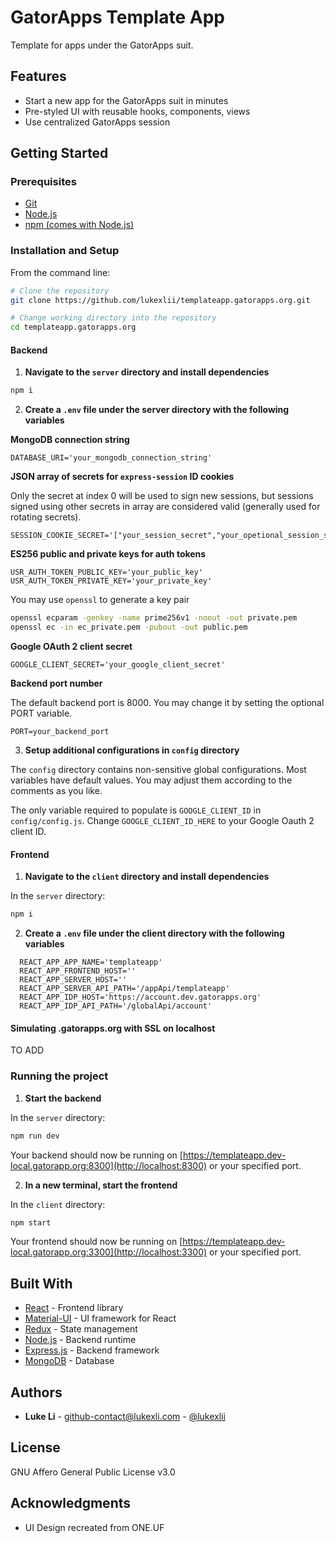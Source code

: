 # GatorApps Template App

Template for apps under the GatorApps suit.

## Features

- Start a new app for the GatorApps suit in minutes
- Pre-styled UI with reusable hooks, components, views
- Use centralized GatorApps session

## Getting Started

### Prerequisites
- [Git](https://git-scm.com/)
- [Node.js](https://nodejs.org/)
- [npm (comes with Node.js)](http://npmjs.com/)

### Installation and Setup
From the command line:
  ```bash
  # Clone the repository
  git clone https://github.com/lukexlii/templateapp.gatorapps.org.git

  # Change working directory into the repository
  cd templateapp.gatorapps.org
  ```

#### **Backend**
1. **Navigate to the `server` directory and install dependencies**

  ```bash
  npm i
  ```

2. **Create a `.env` file under the server directory with the following variables**

  **MongoDB connection string**

  ```
  DATABASE_URI='your_mongodb_connection_string'
  ```

  **JSON array of secrets for `express-session` ID cookies**

  Only the secret at index 0 will be used to sign new sessions, but sessions signed using other secrets in array are considered valid (generally used for rotating secrets).

  ```
  SESSION_COOKIE_SECRET='["your_session_secret","your_opetional_session_secret","your_opetional_session_secret"]'
  ```
  
  **ES256 public and private keys for auth tokens**

  ```
  USR_AUTH_TOKEN_PUBLIC_KEY='your_public_key'
  USR_AUTH_TOKEN_PRIVATE_KEY='your_private_key'
  ```

  You may use `openssl` to generate a key pair
  ```bash
  openssl ecparam -genkey -name prime256v1 -noout -out private.pem
  openssl ec -in ec_private.pem -pubout -out public.pem
  ```

  **Google OAuth 2 client secret**
  ```
  GOOGLE_CLIENT_SECRET='your_google_client_secret'
  ```

  **Backend port number**

  The default backend port is 8000. You may change it by setting the optional PORT variable.

  ```
  PORT=your_backend_port
  ```

3. **Setup additional configurations in `config` directory**

The `config` directory contains non-sensitive global configurations. Most variables have default values. You may adjust them according to the comments as you like.

The only variable required to populate is `GOOGLE_CLIENT_ID` in `config/config.js`. Change `GOOGLE_CLIENT_ID_HERE` to your Google Oauth 2 client ID.

#### **Frontend**
1. **Navigate to the `client` directory and install dependencies**

In the `server` directory:

  ```bash
  npm i
  ```

2. **Create a `.env` file under the client directory with the following variables**

  ```
    REACT_APP_APP_NAME='templateapp'
    REACT_APP_FRONTEND_HOST=''
    REACT_APP_SERVER_HOST=''
    REACT_APP_SERVER_API_PATH='/appApi/templateapp'
    REACT_APP_IDP_HOST='https://account.dev.gatorapps.org'
    REACT_APP_IDP_API_PATH='/globalApi/account'
  ```

#### **Simulating .gatorapps.org with SSL on localhost**

TO ADD

### Running the project

1. **Start the backend**

In the `server` directory:

  ``` bash
  npm run dev
  ```

Your backend should now be running on [https://templateapp.dev-local.gatorapp.org:8300](http://localhost:8300) or your specified port.


2. **In a new terminal, start the frontend**

In the `client` directory:

  ``` bash
  npm start
  ```

Your frontend should now be running on [https://templateapp.dev-local.gatorapp.org:3300](http://localhost:3300) or your specified port.

<!-- ## Testing

[Instructions on how to run tests for your project, if applicable.]

## Deployment

[Notes about how to deploy this on a live system. Could include steps for VPS, Docker, cloud services, etc.] -->

## Built With

- [React](https://react.dev/) - Frontend library
- [Material-UI](https://mui.com/) - UI framework for React
- [Redux](https://redux.js.org/) - State management
- [Node.js](https://nodejs.org/) - Backend runtime
- [Express.js](https://expressjs.com/) - Backend framework
- [MongoDB](https://www.mongodb.com/) - Database

<!-- ## Contributing

Please read [CONTRIBUTING.md](CONTRIBUTING.md) for details on our code of conduct, and the process for submitting pull requests to us. -->

## Authors

- **Luke Li** - [github-contact@lukexli.com](mailto:github-contact@lukexli.com) - [@lukexlii](https://github.com/lukexlii)
<!-- - See also the list of [contributors](https://github.com/your_username/project_name/contributors) who participated in this project. -->

## License

GNU Affero General Public License v3.0

## Acknowledgments

- UI Design recreated from ONE.UF